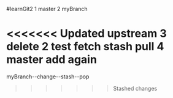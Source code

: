 #learnGit2
1 master
2 myBranch

<<<<<<< Updated upstream
3 delete 2 test fetch stash pull
4 master add again
=======
myBranch--change--stash--pop
>>>>>>> Stashed changes
